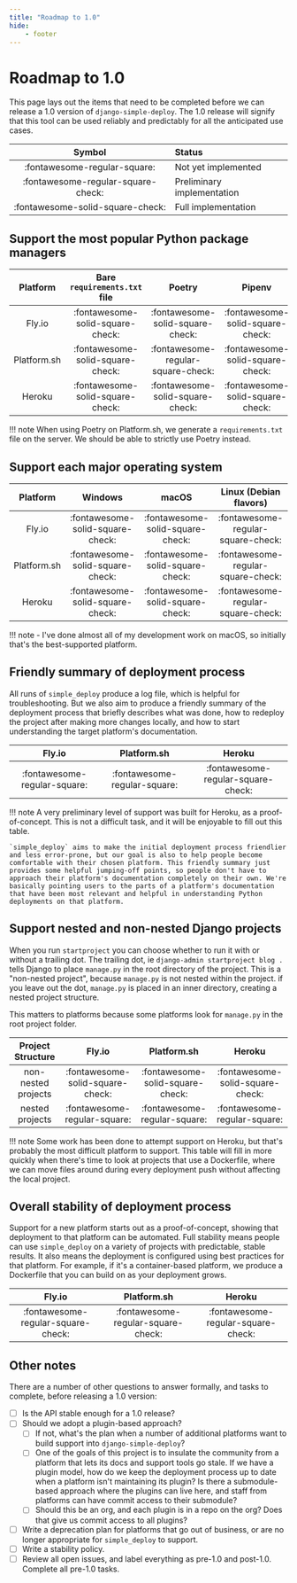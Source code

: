 ```yaml
---
title: "Roadmap to 1.0"
hide:
    - footer
---
```


# Roadmap to 1.0

This page lays out the items that need to be completed before we can release a 1.0 version of `django-simple-deploy`. The 1.0 release will signify that this tool can be used reliably and predictably for all the anticipated use cases.

| Symbol | Status |
| :---: | :--- |
| :fontawesome-regular-square: | Not yet implemented |
| :fontawesome-regular-square-check: | Preliminary implementation |
| :fontawesome-solid-square-check: | Full implementation |

## Support the most popular Python package managers

| Platform | Bare `requirements.txt` file | Poetry | Pipenv |
| :------: | :--------------------------: | :----: | :----: |
| Fly.io   | :fontawesome-solid-square-check: | :fontawesome-solid-square-check: | :fontawesome-solid-square-check: |
| Platform.sh | :fontawesome-solid-square-check: | :fontawesome-regular-square-check: | :fontawesome-solid-square-check: |
| Heroku | :fontawesome-solid-square-check: | :fontawesome-solid-square-check: | :fontawesome-solid-square-check: |

!!! note
    When using Poetry on Platform.sh, we generate a `requirements.txt` file on the server. We should be able to strictly use Poetry instead.

## Support each major operating system

| Platform | Windows | macOS | Linux (Debian flavors) |
| :------: | :--------------------------: | :----: | :----: |
| Fly.io   | :fontawesome-solid-square-check: | :fontawesome-solid-square-check: | :fontawesome-regular-square-check: |
| Platform.sh | :fontawesome-solid-square-check: | :fontawesome-solid-square-check: | :fontawesome-regular-square-check: |
| Heroku | :fontawesome-solid-square-check: | :fontawesome-solid-square-check: | :fontawesome-regular-square-check: |

!!! note
    - I've done almost all of my development work on macOS, so initially that's the best-supported platform.

## Friendly summary of deployment process

All runs of `simple_deploy` produce a log file, which is helpful for troubleshooting. But we also aim to produce a friendly summary of the deployment process that briefly describes what was done, how to redeploy the project after making more changes locally, and how to start understanding the target platform's documentation.

| Fly.io | Platform.sh | Heroku |
| :--------------------------: | :----: | :----: |
| :fontawesome-regular-square: | :fontawesome-regular-square: | :fontawesome-regular-square-check: |

!!! note
    A very preliminary level of support was built for Heroku, as a proof-of-concept. This is not a difficult task, and it will be enjoyable to fill out this table.

    `simple_deploy` aims to make the initial deployment process friendlier and less error-prone, but our goal is also to help people become comfortable with their chosen platform. This friendly summary just provides some helpful jumping-off points, so people don't have to approach their platform's documentation completely on their own. We're basically pointing users to the parts of a platform's documentation that have been most relevant and helpful in understanding Python deployments on that platform.

## Support nested and non-nested Django projects

When you run `startproject` you can choose whether to run it with or without a trailing dot. The trailing dot, ie `django-admin startproject blog .` tells Django to place `manage.py` in the root directory of the project. This is a "non-nested project", because `manage.py` is not nested within the project. if you leave out the dot, `manage.py` is placed in an inner directory, creating a nested project structure.

This matters to platforms because some platforms look for `manage.py` in the root project folder.

| Project Structure | Fly.io | Platform.sh | Heroku |
| :------: | :--------------------------: | :----: | :----: |
| non-nested projects | :fontawesome-solid-square-check: | :fontawesome-solid-square-check: | :fontawesome-solid-square-check: |
| nested projects | :fontawesome-regular-square: | :fontawesome-regular-square: | :fontawesome-regular-square: |

!!! note
    Some work has been done to attempt support on Heroku, but that's probably the most difficult platform to support. This table will fill in more quickly when there's time to look at projects that use a Dockerfile, where we can move files around during every deployment push without affecting the local project.

## Overall stability of deployment process

Support for a new platform starts out as a proof-of-concept, showing that deployment to that platform can be automated. Full stability means people can use `simple_deploy` on a variety of projects with predictable, stable results. It also means the deployment is configured using best practices for that platform. For example, if it's a container-based platform, we produce a Dockerfile that you can build on as your deployment grows.

| Fly.io | Platform.sh | Heroku |
| :--------------------------: | :----: | :----: |
| :fontawesome-regular-square-check: | :fontawesome-regular-square-check: | :fontawesome-regular-square-check: |

## Other notes

There are a number of other questions to answer formally, and tasks to complete, before releasing a 1.0 version:

- [ ] Is the API stable enough for a 1.0 release?
- [ ] Should we adopt a plugin-based approach?
    - [ ] If not, what's the plan when a number of additional platforms want to build support into `django-simple-deploy`?
    - [ ] One of the goals of this project is to insulate the community from a platform that lets its docs and support tools go stale. If we have a plugin model, how do we keep the deployment process up to date when a platform isn't maintaining its plugin? Is there a submodule-based approach where the plugins can live here, and staff from platforms can have commit access to their submodule?
    - [ ] Should this be an org, and each plugin is in a repo on the org? Does that give us commit access to all plugins?
- [ ] Write a deprecation plan for platforms that go out of business, or are no longer appropriate for `simple_deploy` to support.
- [ ] Write a stability policy.
- [ ] Review all open issues, and label everything as pre-1.0 and post-1.0. Complete all pre-1.0 tasks.
